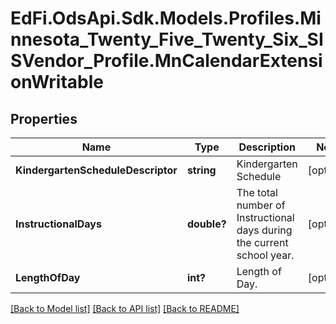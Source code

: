 # EdFi.OdsApi.Sdk.Models.Profiles.Minnesota_Twenty_Five_Twenty_Six_SISVendor_Profile.MnCalendarExtensionWritable

## Properties

Name | Type | Description | Notes
------------ | ------------- | ------------- | -------------
**KindergartenScheduleDescriptor** | **string** | Kindergarten Schedule | [optional] 
**InstructionalDays** | **double?** | The total number of Instructional days during the current school year. | [optional] 
**LengthOfDay** | **int?** | Length of Day. | [optional] 

[[Back to Model list]](../README.md#documentation-for-models) [[Back to API list]](../README.md#documentation-for-api-endpoints) [[Back to README]](../README.md)

